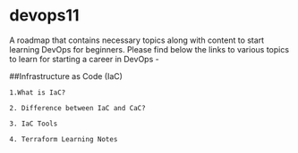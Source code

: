 # devops11

A roadmap that contains necessary topics along with content to start learning DevOps for beginners. Please find below the links to various topics to learn for starting a career in DevOps -

##Infrastructure as Code (IaC)

    1.What is IaC?
    
    2. Difference between IaC and CaC?

    3. IaC Tools

    4. Terraform Learning Notes




